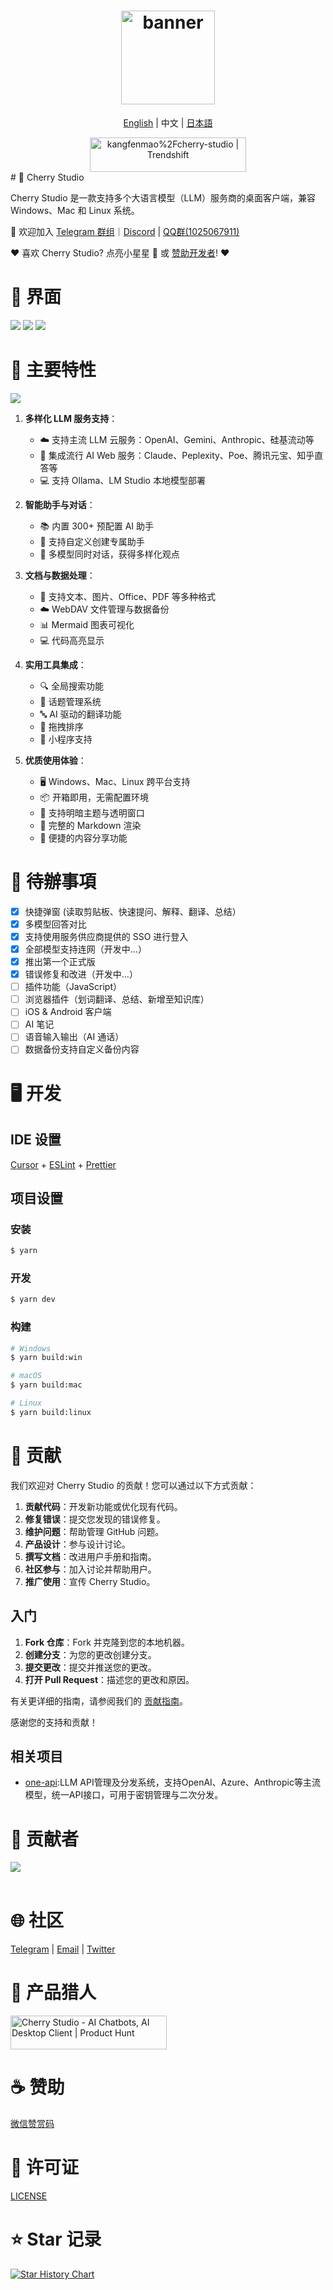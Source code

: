 <h1 align="center">
  <a href="https://github.com/kangfenmao/cherry-studio/releases">
    <img src="https://github.com/kangfenmao/cherry-studio/blob/main/build/icon.png?raw=true" width="150" height="150" alt="banner" />
  </a>
</h1>
<p align="center">
  <a href="https://github.com/kangfenmao/cherry-studio">English</a> | 中文 | <a href="./README.ja.md">日本語</a><br></p>
<div align="center">
 <a href="https://trendshift.io/repositories/11772" target="_blank"><img src="https://trendshift.io/api/badge/repositories/11772" alt="kangfenmao%2Fcherry-studio | Trendshift" style="width: 250px; height: 55px;" width="250" height="55"/></a>
</div>
# 🍒 Cherry Studio

Cherry Studio 是一款支持多个大语言模型（LLM）服务商的桌面客户端，兼容 Windows、Mac 和 Linux 系统。

👏 欢迎加入 [Telegram 群组](https://t.me/CherryStudioAI)｜[Discord](https://discord.gg/wez8HtpxqQ) | [QQ群(1025067911)](https://qm.qq.com/q/RIBAO2pPKS)

❤️ 喜欢 Cherry Studio? 点亮小星星 🌟 或 [赞助开发者](sponsor.md)! ❤️

# 🌠 界面

![](https://github.com/user-attachments/assets/28585d83-4bf0-4714-b561-8c7bf57cc600)
![](https://github.com/user-attachments/assets/8576863a-f632-4776-bc12-657eeced9da3)
![](https://github.com/user-attachments/assets/790790d7-b462-48dd-bde1-91c1697a4648)

# 🌟 主要特性

![](https://github.com/user-attachments/assets/995910f3-177a-4d1e-97ea-04e3b009ba36)

1. **多样化 LLM 服务支持**：

   - ☁️ 支持主流 LLM 云服务：OpenAI、Gemini、Anthropic、硅基流动等
   - 🔗 集成流行 AI Web 服务：Claude、Peplexity、Poe、腾讯元宝、知乎直答等
   - 💻 支持 Ollama、LM Studio 本地模型部署

2. **智能助手与对话**：

   - 📚 内置 300+ 预配置 AI 助手
   - 🤖 支持自定义创建专属助手
   - 💬 多模型同时对话，获得多样化观点

3. **文档与数据处理**：

   - 📄 支持文本、图片、Office、PDF 等多种格式
   - ☁️ WebDAV 文件管理与数据备份
   - 📊 Mermaid 图表可视化
   - 💻 代码高亮显示

4. **实用工具集成**：

   - 🔍 全局搜索功能
   - 📝 话题管理系统
   - 🔤 AI 驱动的翻译功能
   - 🎯 拖拽排序
   - 🔌 小程序支持

5. **优质使用体验**：
   - 🖥️ Windows、Mac、Linux 跨平台支持
   - 📦 开箱即用，无需配置环境
   - 🎨 支持明暗主题与透明窗口
   - 📝 完整的 Markdown 渲染
   - 🤲 便捷的内容分享功能

# 📝 待辦事項

- [x] 快捷弹窗 (读取剪贴板、快速提问、解释、翻译、总结）
- [x] 多模型回答对比
- [x] 支持使用服务供应商提供的 SSO 进行登入
- [x] 全部模型支持连网（开发中...）
- [x] 推出第一个正式版
- [x] 错误修复和改进（开发中...）
- [ ] 插件功能（JavaScript）
- [ ] 浏览器插件（划词翻译、总结、新增至知识库）
- [ ] iOS & Android 客户端
- [ ] AI 笔记
- [ ] 语音输入输出（AI 通话）
- [ ] 数据备份支持自定义备份内容

# 🖥️ 开发

## IDE 设置

[Cursor](https://www.cursor.com/) + [ESLint](https://marketplace.visualstudio.com/items?itemName=dbaeumer.vscode-eslint) + [Prettier](https://marketplace.visualstudio.com/items?itemName=esbenp.prettier-vscode)

## 项目设置

### 安装

```bash
$ yarn
```

### 开发

```bash
$ yarn dev
```

### 构建

```bash
# Windows
$ yarn build:win

# macOS
$ yarn build:mac

# Linux
$ yarn build:linux
```

# 🤝 贡献

我们欢迎对 Cherry Studio 的贡献！您可以通过以下方式贡献：

1. **贡献代码**：开发新功能或优化现有代码。
2. **修复错误**：提交您发现的错误修复。
3. **维护问题**：帮助管理 GitHub 问题。
4. **产品设计**：参与设计讨论。
5. **撰写文档**：改进用户手册和指南。
6. **社区参与**：加入讨论并帮助用户。
7. **推广使用**：宣传 Cherry Studio。

## 入门

1. **Fork 仓库**：Fork 并克隆到您的本地机器。
2. **创建分支**：为您的更改创建分支。
3. **提交更改**：提交并推送您的更改。
4. **打开 Pull Request**：描述您的更改和原因。

有关更详细的指南，请参阅我们的 [贡献指南](./CONTRIBUTING.md)。

感谢您的支持和贡献！

## 相关项目

- [one-api](https://github.com/songquanpeng/one-api):LLM API管理及分发系统，支持OpenAI、Azure、Anthropic等主流模型，统一API接口，可用于密钥管理与二次分发。

# 🚀 贡献者

<a href="https://github.com/kangfenmao/cherry-studio/graphs/contributors">
  <img src="https://contrib.rocks/image?repo=kangfenmao/cherry-studio" />
</a>
<br /><br />

# 🌐 社区

[Telegram](https://t.me/CherryStudioAI) | [Email](mailto:kangfenmao@gmail.com) | [Twitter](https://x.com/kangfenmao)

# 📣 产品猎人

<a href="https://www.producthunt.com/posts/cherry-studio?embed=true&utm_source=badge-featured&utm_medium=badge&utm_souce=badge-cherry&#0045;studio" target="_blank"><img src="https://api.producthunt.com/widgets/embed-image/v1/featured.svg?post_id=496640&theme=light" alt="Cherry&#0032;Studio - AI&#0032;Chatbots&#0044;&#0032;AI&#0032;Desktop&#0032;Client | Product Hunt" style="width: 250px; height: 54px;" width="250" height="54" /></a>

# ☕ 赞助

[微信赞赏码](sponsor.md)

# 📃 许可证

[LICENSE](../LICENSE)

# ⭐️ Star 记录

[![Star History Chart](https://api.star-history.com/svg?repos=kangfenmao/cherry-studio&type=Timeline)](https://star-history.com/#kangfenmao/cherry-studio&Timeline)
